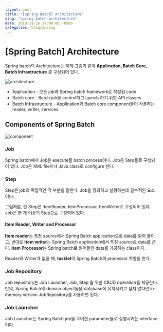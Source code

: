 ```yaml
---
layout: post
title: "[Spring Batch] Architecture"
slug: "spring_batch-architecture"
date: 2018-11-26 17:00:00 +0900
categories: blog/spring
---
```


# [Spring Batch] Architecture

Spring batch의 Architecture는 아래 그림과 같이 **Application, Batch Core, Batch Infrastructure** 로 구성되어 있다.

![architecture](https://www.tutorialspoint.com/spring_batch/images/architecture.jpg)

- Application - 모든 job과 Spring batch framework로 작성된 code
- Batch core - Batch job을 control하고 launch 하기 위한 API classes
- Batch Infrastructure - Application과 Batch core component들이 사용하는 reader, writer, services



## Components of Spring Batch

![component](https://www.tutorialspoint.com/spring_batch/images/components.jpg)



### Job

Spring batch에서 Job은 execute될 batch process이다. Job은 Step들로 구성되어 있다. Job은 XML file이나 Java class로 configure 한다.



### Step

Step은 job의 독립적인 각 부분을 말한다. Job을 정의하고 실행하는데 필수적인 요소이다. 

그림처럼, 한 Step은 ItemReader, ItemProcessor, ItemWriter로 구성되어 있다. Job은 한 개 이상의 Step으로 구성되어 있다.

#### Item Reader, Writer and Processor

**Item reader**는 특정 source에서 Spring Batch application으로 data를 읽어 들이고, 반대로 **Item writer**는 Spring Batch application에서 특정 source로 data를 쓴다. **Item Processor**는 Spring batch로 읽어들인 data를 가공하는 class이다.

Reader와 Writer가 없을 때, **tasklet**이 Spring Batch의 processor 역할을 한다. 



### Job Repository

Job repository는 Job Launcher, Job, Step 을 위한 CRUD operation을 제공한다. 만약, Spring Batch의 domain object들을 database에 유지시키고 싶지 않다면 in-memory version JobRepository를 사용하면 된다.

 

### Job Launcher

Job Launcher는 Spring Batch job을 주어진 parameter들로 실행시키는 interface이다.

